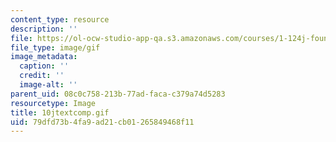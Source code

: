 ```yaml
---
content_type: resource
description: ''
file: https://ol-ocw-studio-app-qa.s3.amazonaws.com/courses/1-124j-foundations-of-software-engineering-fall-2000/79dfd73b4fa9ad21cb01265849468f11_10jtextcomp.gif
file_type: image/gif
image_metadata:
  caption: ''
  credit: ''
  image-alt: ''
parent_uid: 08c0c758-213b-77ad-faca-c379a74d5283
resourcetype: Image
title: 10jtextcomp.gif
uid: 79dfd73b-4fa9-ad21-cb01-265849468f11
---
```

